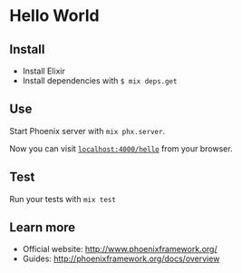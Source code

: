 # Hello World

## Install

  * Install Elixir
  * Install dependencies with `$ mix deps.get`

## Use

Start Phoenix server with `mix phx.server`.

Now you can visit [`localhost:4000/hello`](http://localhost:4000/hello) from your browser.

## Test

Run your tests with `mix test`

## Learn more

  * Official website: http://www.phoenixframework.org/
  * Guides: http://phoenixframework.org/docs/overview
